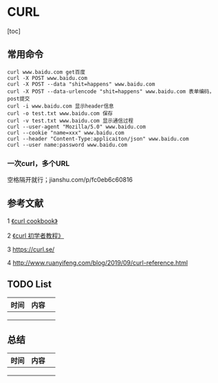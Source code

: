 # CURL

[toc]

## 常用命令

```
curl www.baidu.com get百度
curl -X POST www.baidu.com
curl -X POST --data "shit=happens" www.baidu.com
curl -X POST --data-urlencode "shit=happens" www.baidu.com 表单编码，post提交
curl -i www.baidu.com 显示header信息
curl -o test.txt www.baidu.com 保存
curl -v test.txt www.baidu.com 显示通信过程
curl --user-agent "Mozilla/5.0" www.baidu.com
curl --cookie "name=xxx" www.baidu.com
curl --header "Content-Type:applicaiton/json" www.baidu.com
curl --user name:password www.baidu.com
```

### 一次curl，多个URL

空格隔开就行；jianshu.com/p/fc0eb6c60816

## 参考文献

1 [《curl cookbook》](https://catonmat.net/cookbooks/curl)

2 [《curl 初学者教程》](https://www.ruanyifeng.com/blog/2011/09/curl.html)

3 https://curl.se/

4 http://www.ruanyifeng.com/blog/2019/09/curl-reference.html



## TODO List

| 时间 | 内容 |      |
| ---- | ---- | ---- |
|      |      |      |
|      |      |      |
|      |      |      |



## 总结

| 时间 | 内容 |      |
| ---- | ---- | ---- |
|      |      |      |
|      |      |      |
|      |      |      |



